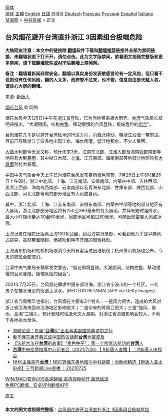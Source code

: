  <!-- 面包屑导航 --> <div class="breadcrumb"><!-- GTranslate: https://gtranslate.io/ -->  <div class="switcher notranslate">  <div class="selected">  <a href="#" onclick="return false;"> 简体</a>  </div>  <div class="option">  <a href="https://www.bannedbook.org" onclick="doGTranslate('zh-CN|zh-CN');jQuery('div.switcher div.selected a').html(jQuery(this).html());return false;" title="简体中文" class="nturl selected"> 简体</a>  <a href="https://www.bannedbook.org/zh-tw/" onclick="doGTranslate('zh-CN|zh-TW');jQuery('div.switcher div.selected a').html(jQuery(this).html());return false;" title="繁體中文" class="nturl"> 正體</a>  <a href="https://www.bannedbook.org/en/" onclick="doGTranslate('zh-CN|en');jQuery('div.switcher div.selected a').html(jQuery(this).html());return false;" title="English" class="nturl"> English</a>  <a href="https://www.bannedbook.org/ja/" onclick="doGTranslate('zh-CN|ja');jQuery('div.switcher div.selected a').html(jQuery(this).html());return false;" title="日本語" class="nturl"> 日語</a>  <a href="https://www.bannedbook.org/ko/" onclick="doGTranslate('zh-CN|ko');jQuery('div.switcher div.selected a').html(jQuery(this).html());return false;" title="한국어" class="nturl"> 한국어</a>  <a href="https://www.bannedbook.org/de/" onclick="doGTranslate('zh-CN|de');jQuery('div.switcher div.selected a').html(jQuery(this).html());return false;" title="Deutsch" class="nturl"> Deutsch</a>  <a href="https://www.bannedbook.org/fr/" onclick="doGTranslate('zh-CN|fr');jQuery('div.switcher div.selected a').html(jQuery(this).html());return false;" title="Français" class="nturl"> Français</a>  <a href="https://www.bannedbook.org/ru/" onclick="doGTranslate('zh-CN|ru');jQuery('div.switcher div.selected a').html(jQuery(this).html());return false;" title="Русский" class="nturl"> Русский</a>  <a href="https://www.bannedbook.org/es/" onclick="doGTranslate('zh-CN|es');jQuery('div.switcher div.selected a').html(jQuery(this).html());return false;" title="Español" class="nturl"> Español</a>  <a href="https://www.bannedbook.org/it/" onclick="doGTranslate('zh-CN|it');jQuery('div.switcher div.selected a').html(jQuery(this).html());return false;" title="Italiano" class="nturl"> Italiano</a>  </div>  </div>      <div class='breadcrumb-sub'><!-- Breadcrumb NavXT 6.3.0 --> <a href="https://www.bannedbook.org/" class="home">禁闻网</a> &gt; <a href="https://www.bannedbook.org/bnews/cbnews/" class="category">中共禁闻</a> &gt; 正文</div></div><h2>台风烟花避开台湾直扑浙江 3因素组合极端危险</h2> <p class="notice"><b>大陆网友注意：本文中的链接除 <a href="https://github.com/bannedbook/fanqiang" >翻墙</a>软件下载和<a href="https://github.com/killgcd/justmysocks/blob/master/README.md">翻墙推荐</a>链接外全部为禁网链接，未翻墙状态下打不开，请勿点击。此为文字版禁闻，欲看图文视频完整版和更多禁闻，请下载<a href="https://github.com/bannedbook/fanqiang">翻墙软件或APP</a>后翻墙上禁闻网。</p><p>备注：翻墙看新闻非常安全，翻墙以真实身份发表敏感言论有一定风险，但只看不说则没有任何风险，翻的人太多，政府管不过来，也不管。信息自由是天赋人权，请放心大胆的翻墙。</b></p>  <div class="entry"> <p>来源:&nbsp;<span class='wp_keywordlink_affiliate'><a href="https://www.ntdtv.com/" title="新唐人">新唐人</a></span>                                                </p> <p><a href="https://www.bannedbook.org/bnews/tag/%E7%83%9F%E8%8A%B1/" class="st_tag internal_tag" rel="tag" title="标签 烟花 下的日志">烟花</a><a href="https://www.bannedbook.org/bnews/tag/%e5%8f%b0%e9%a3%8e/" class="st_tag internal_tag" rel="tag" title="标签 台风 下的日志">台风</a> © 网络</p> <p>烟花台风今天(25日)中午在<a href="https://www.bannedbook.org/bnews/tag/%E6%B5%99%E6%B1%9F%E7%9C%81/" class="st_tag internal_tag" rel="tag" title="标签 浙江省 下的日志">浙江省</a>登陆，已为当地带来极大雨势。<a href="https://www.bannedbook.org/bnews/tag/%e5%8f%b0%e6%b9%be/" class="st_tag internal_tag" rel="tag" title="标签 台湾 下的日志">台湾</a>气象局长郑明典指出，“大潮期间，结构完整、移动缓慢的台风登陆，极端危险的<a href="https://www.bannedbook.org/bnews/tag/%E7%BB%84%E5%90%88/" class="st_tag internal_tag" rel="tag" title="标签 组合 下的日志">组合</a>”。</p>  <p>台风烟花几乎是以避开台湾陆地的行进方向，向西北移动，朝<a href="https://www.bannedbook.org/bnews/tag/%e6%b5%99%e6%b1%9f/" class="st_tag internal_tag" rel="tag" title="标签 浙江 下的日志">浙江</a>沿海一带前进。目前已导致浙江宁波多地出现江水、海水倒灌，低洼地积水，不少人受困。</p> <p><span class='wp_keywordlink_affiliate'><a href="https://www.bannedbook.org/" title="大陆" target="_blank">大陆</a></span>水利部今天发文称，预计未来3天，江南东北部、江淮大部及海南西部南部等地将有大到<a href="https://www.bannedbook.org/bnews/tag/%E6%9A%B4%E9%9B%A8/" class="st_tag internal_tag" rel="tag" title="标签 暴雨 下的日志">暴雨</a>，其中浙江大部、<a href="https://www.bannedbook.org/bnews/tag/%e4%b8%8a%e6%b5%b7/" class="st_tag internal_tag" rel="tag" title="标签 上海 下的日志">上海</a>、江苏南部、海南南部等地部分地区将有<a href="https://www.bannedbook.org/bnews/tag/%e5%a4%a7%e6%9a%b4%e9%9b%a8/" class="st_tag internal_tag" rel="tag" title="标签 大暴雨 下的日志">大暴雨</a>到特大暴雨。</p> <p><span class='wp_keywordlink_affiliate'><a href="https://www.bannedbook.org/" title="中国" target="_blank">中国</a></span>中央气象台今天上午已对烟花台风发布暴雨橙色预警，7月25日上午8时至26日上午8时，浙江中北部、上海、江苏南部、安徽南部、内蒙古中部、吉林西部、黑龙江西部、海南岛西南部、云南南部以及青海东北部、甘肃东部、陕西北部、山西北部、河北北部等地的部分地区有大雨或暴雨。</p>  <p>其中，浙江北部、上海、江苏东南部、安徽东南部、内蒙古中部等地的部分地区有大暴雨，浙江北部部分地区将有250至360毫米的特大暴雨，并伴有短时强降水，最大小时降雨量达30至60毫米，局部地区可超过80毫米，可能出现雷暴大风或冰雹。</p> <p>上海记者在烟花还距离上海100多公里，到沿海实况录影，可看到他几乎是以嘶吼式报导，虽然带着眼镜，但被吹到睁不开眼的艰难移动。</p> <p>上海浦东机场和虹桥机场取消今天所有客运进出港航班；杭州萧山机场也公布，今天的航班全部取消。</p>  <p>台湾中央气象局长稍早发文警告，“烟花即将登陆，大潮期间，结构完整、移动缓慢的台风登陆，极端危险的组合”。</p> <p>2021年7月25日，台风烟花肆虐中国东部沿海，浙江省宁波市的一个社区，一名男子在被水淹没的街道上涉水。(HECTOR RETAMAL/AFP via Getty Images)</p> <p>浙江省当局稍早也指出，台风烟花主要有3个特点：一是风力很大，造成的大风对浙江省沿海海面和沿海地区影响很大；二是带来的降雨会很大；三是“强风、暴雨、高潮”三碰头，预计登陆时恰逢天文大潮期，对浙江省海塘影响会较大，不利于各地排水泄洪。</p>  <ul class='op-related-articles' title='相关阅读'> <li><a href='https://www.bannedbook.org/bnews/taiwannews/20210725/1594072.html' target='_blank'>海峡论谈：东奥“<b>台湾</b>队”正名与美副国务卿访中之行</a></li> <li><a href='https://www.bannedbook.org/bnews/baitai/20210725/1594018.html' target='_blank'>看不懂东奥开幕式成中国热议话题<b>台湾</b>也被波及</a></li> <li><a href='https://www.bannedbook.org/bnews/comments/20210725/1593903.html' target='_blank'>【法轮大法在<b>台湾</b>的故事】“金色种子”：第一个修炼法轮功的<b>台湾</b>人</a></li> <li><a href='https://www.bannedbook.org/bnews/bannedvideo/20210725/1593897.html' target='_blank'><b>台湾</b>中央疫情指挥中心记者会（2021/7/26）【 #新唐人直播 】｜#新唐人电视台</a></li> <li><a href='https://www.bannedbook.org/bnews/bannedvideo/20210725/1593790.html' target='_blank'>NHK主播高呼<b>台湾</b>！NBC转播东奥地图引中共跳脚｜@新闻精选【新唐人亚太电视】三节新闻Live直播 ｜20210725</a></li> </ul> <p class="texttj"> <a href="https://github.com/bannedbook/fanqiang/wiki/V2ray%E6%9C%BA%E5%9C%BA" target="_blank">WIN/MAC/安卓/iOS高速翻墙:高清视频秒开,超低延迟</a><br/> <a href="https://github.com/bannedbook/fanqiang/wiki/%E7%A6%81%E9%97%BB%E7%BD%91%E5%AE%89%E5%8D%93%E7%BF%BB%E5%A2%99%E6%96%B0%E9%97%BBAPP" target="_blank">免费PC翻墙、安卓VPN翻墙APP</a></p><p><a href="https://www.ntdtv.com/gb/2021/07/25/a103174050.html">原文</a></p><a name='sharetosocial'></a>  <div style="margin-bottom:5px;padding-bottom:5px;clear:both"> <div id="archive-pix-1" class="banner-ads"> <!-- AuctionX Display platform tag START --> <div id="26318x728x90x621x_ADSLOT2" clicktrack="%%CLICK_URL_ESC%%"></div> <!-- AuctionX Display platform tag END --> </div> <div id="archive-pix-2" class="banner-ads"> <!-- AuctionX Display platform tag START --> <div id="26315x300x250x621x_ADSLOT2" clicktrack="%%CLICK_URL_ESC%%"></div> <!-- AuctionX Display platform tag END --> </div> </div>  <div id="archive-pix-1" class="banner-ads"> <!-- AuctionX Display platform tag START --> <div id="26318x728x90x621x_ADSLOT3" clicktrack="%%CLICK_URL_ESC%%"></div> <!-- AuctionX Display platform tag END --> </div> <div><b>本文的图文或视频完整版</b>：<a href='https://www.bannedbook.org/bnews/cbnews/20210725/1594075.html'>台风烟花避开台湾直扑浙江 3因素组合极端危险</a></div>  </div><!--END ENTRY--> 